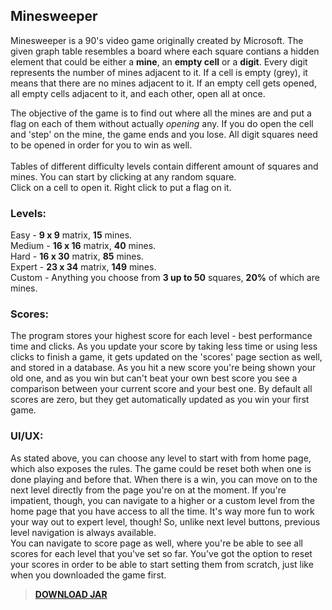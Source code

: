 <h2>
  Minesweeper
</h2>
Minesweeper is a 90's video game originally created by Microsoft. The given graph table resembles a board where each square contians a hidden element that could be either a <b>mine</b>,
an <b>empty cell</b> or a <b>digit</b>. Every digit represents the number of mines adjacent to it. If a cell is empty (grey), it means that there are no mines adjacent to it. If an empty cell gets opened, all empty cells adjacent to it, and each other, open all at once.

The objective of the game is to find out where all the mines are and put a flag on each of them without actually _opening_ any. If you do open the cell and 'step' on the mine, the game ends and you lose.
All digit squares need to be opened in order for you to win as well. <br> <br>
Tables of different difficulty levels contain different amount of squares and mines.
You can start by clicking at any random square. <br>
Click on a cell to open it. Right click to put a flag on it.

<h3>
  Levels:
</h3>
Easy - <b>9 x 9</b> matrix, <b>15</b> mines. <br>
Medium - <b>16 x 16</b> matrix, <b>40</b> mines. <br>
Hard - <b>16 x 30</b> matrix, <b>85</b> mines. <br>
Expert - <b>23 x 34</b> matrix, <b>149</b> mines. <br>
Custom - Anything you choose from <b>3 up to 50</b> squares, <b>20%</b> of which are mines. <br> 

<h3>
  Scores:
</h3>
The program stores your highest score for each level - best performance time and clicks.
As you update your score by taking less time or using less clicks to finish a game, it gets 
updated on the 'scores' page section as well, and stored in a database. As you hit a new score you're being shown
your old one, and as you win but can't beat your own best score you see a comparison 
between your current score and your best one. By default all scores are zero, but they 
get automatically updated as you win your first game. <br> 

<h3>
  UI/UX:
</h3>
As stated above, you can choose any level to start with from home page, which also exposes the rules.
The game could be reset both when one is done playing and before that. When there is a win, you can move on to the next
level directly from the page you're on at the moment. If you're impatient, though, you can navigate to a higher or 
a custom level from the home page that you have access to all the time. It's way more fun to work your way out to expert
level, though!
So, unlike next level buttons, previous level navigation is always available. <br>
You can navigate to score page as well, where you're be able to see all scores for each level that you've set so far. You've got the option to reset your scores in order to be able to start setting them from scratch, just like when you downloaded the game first. <br>

> <a href="https://github.com/luizasvetoslavova/minesweeper/raw/main/out/artifacts/minesweeper_jar/minesweeper.jar">**DOWNLOAD JAR**</a>
